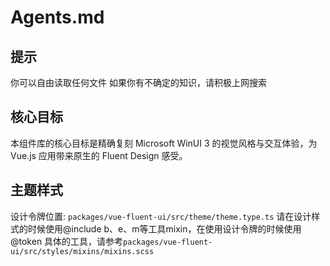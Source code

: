 # Agents.md

## 提示
你可以自由读取任何文件
如果你有不确定的知识，请积极上网搜索
## 核心目标

本组件库的核心目标是精确复刻 Microsoft WinUI 3 的视觉风格与交互体验，为 Vue.js 应用带来原生的 Fluent Design 感受。

## 主题样式

设计令牌位置: `packages/vue-fluent-ui/src/theme/theme.type.ts`
请在设计样式的时候使用@include b、e、m等工具mixin，在使用设计令牌的时候使用@token
具体的工具，请参考`packages/vue-fluent-ui/src/styles/mixins/mixins.scss`
